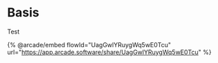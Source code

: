 # Basis

Test

{% @arcade/embed flowId="UagGwlYRuygWq5wE0Tcu" url="https://app.arcade.software/share/UagGwlYRuygWq5wE0Tcu" %}
